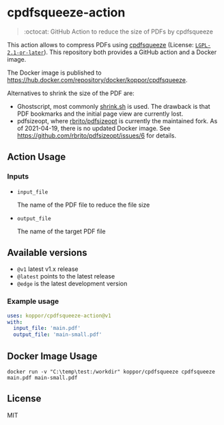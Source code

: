 # cpdfsqueeze-action

> :octocat: GitHub Action to reduce the size of PDFs by cpdfsqueeze

This action allows to compress PDFs using [cpdfsqueeze](https://github.com/johnwhitington/cpdfsqueeze) (License: [`LGPL-2.1-or-later`](https://tldrlegal.com/license/gnu-lesser-general-public-license-v2.1-(lgpl-2.1))).
This repository both provides a GitHub action and a Docker image.

The Docker image is published to <https://hub.docker.com/repository/docker/koppor/cpdfsqueeze>.

Alternatives to shrink the size of the PDF are:

- Ghostscript, most commonly [shrink.sh](http://www.alfredklomp.com/programming/shrinkpdf/) is used.
  The drawback is that PDF bookmarks and the initial page view are currently lost.
- pdfsizeopt, where [rbrito/pdfsizeopt](https://github.com/rbrito/pdfsizeopt) is currently the maintained fork.
  As of 2021-04-19, there is no updated Docker image.
  See <https://github.com/rbrito/pdfsizeopt/issues/6> for details.

## Action Usage

### Inputs

* `input_file`

    The name of the PDF file to reduce the file size

* `output_file`

    The name of the target PDF file

## Available versions

* `@v1` latest v1.x release
* `@latest` points to the latest release
* `@edge` is the latest development version

### Example usage

```yaml
uses: koppor/cpdfsqueeze-action@v1
with:
  input_file: 'main.pdf'
  output_file: 'main-small.pdf'
```

## Docker Image Usage

```terminal
docker run -v "C:\temp\test:/workdir" koppor/cpdfsqueeze cpdfsqueeze main.pdf main-small.pdf
```

## License

MIT
